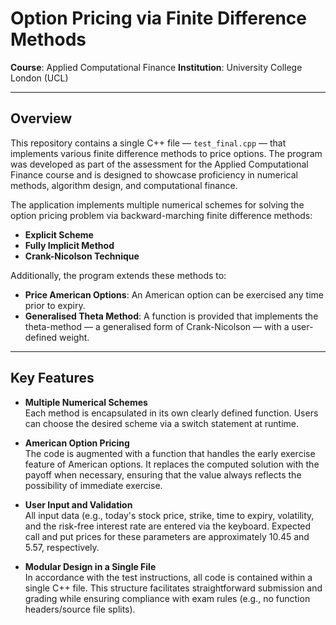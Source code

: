 # Option Pricing via Finite Difference Methods  
**Course**: Applied Computational Finance
**Institution**: University College London (UCL)  

---

## Overview

This repository contains a single C++ file — `test_final.cpp` — that implements various finite difference methods to price options. The program was developed as part of the assessment for the Applied Computational Finance course and is designed to showcase proficiency in numerical methods, algorithm design, and computational finance.

The application implements multiple numerical schemes for solving the option pricing problem via backward-marching finite difference methods:
- **Explicit Scheme**
- **Fully Implicit Method**
- **Crank-Nicolson Technique**

Additionally, the program extends these methods to:
- **Price American Options**: An American option can be exercised any time prior to expiry.
- **Generalised Theta Method**: A function is provided that implements the theta-method — a generalised form of Crank-Nicolson — with a user-defined weight.

---

## Key Features

- **Multiple Numerical Schemes**  
  Each method is encapsulated in its own clearly defined function. Users can choose the desired scheme via a switch statement at runtime.

- **American Option Pricing**  
  The code is augmented with a function that handles the early exercise feature of American options. It replaces the computed solution with the payoff when necessary, ensuring that the value always reflects the possibility of immediate exercise.

- **User Input and Validation**  
  All input data (e.g., today's stock price, strike, time to expiry, volatility, and the risk-free interest rate are entered via the keyboard.
  Expected call and put prices for these parameters are approximately 10.45 and 5.57, respectively.

- **Modular Design in a Single File**  
  In accordance with the test instructions, all code is contained within a single C++ file. This structure facilitates straightforward submission and grading while ensuring compliance with exam rules (e.g., no function headers/source file splits).

